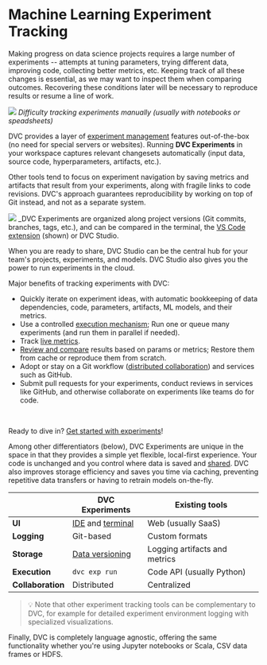 # Machine Learning Experiment Tracking

Making progress on data science projects requires a large number of
<abbr>experiments</abbr> -- attempts at tuning parameters, trying different
data, improving code, collecting better metrics, etc. Keeping track of all these
changes is essential, as we may want to inspect them when comparing outcomes.
Recovering these conditions later will be necessary to reproduce results or
resume a line of work.

![](/img/natural-experimentation.png) _Difficulty tracking experiments manually
(usually with notebooks or speadsheets)_

DVC provides a layer of [experiment management] features out-of-the-box (no need
for special servers or websites). Running **DVC Experiments** in your workspace
captures relevant changesets automatically (input data, source code,
hyperparameters, artifacts, etc.).

Other tools tend to focus on experiment navigation by saving metrics and
artifacts that result from your experiments, along with fragile links to code
revisions. DVC's approach guarantees reproducibility by working on top of Git
instead, and not as a separate system.

[experiment management]: /doc/start/experiments
[codified with dvc]: /doc/user-guide/project-structure/dvcyaml-files
[versioning everything]: /doc/use-cases/versioning-data-and-models

![](/img/vscode-live.gif) \_DVC Experiments are organized along project versions
(Git commits, branches, tags, etc.), and can be compared in the terminal, the
[VS Code extension][ide] (shown) or DVC Studio.

When you are ready to share, DVC Studio can be the central hub for your team's
projects, experiments, and models. DVC Studio also gives you the power to run
experiments in the cloud.

Major benefits of tracking experiments with DVC:

- Quickly iterate on experiment ideas, with automatic bookkeeping of data
  dependencies, code, <abbr>parameters</abbr>, artifacts, ML models, and their
  <abbr>metrics</abbr>.
- Use a controlled [execution mechanism]; Run one or queue many experiments (and
  run them in parallel if needed).
- Track [live metrics](/doc/dvclive).
- [Review and compare] results based on params or metrics; Restore them from
  <abbr>cache</abbr> or reproduce them from scratch.
- Adopt or stay on a Git workflow ([distributed collaboration][shared]) and
  services such as GitHub.
- Submit pull requests for your experiments, conduct reviews in services like
  GitHub, and otherwise collaborate on experiments like teams do for code.

[execution mechanism]: /doc/user-guide/experiment-management/running-experiments
[review and compare]:
  /doc/user-guide/experiment-management/comparing-experiments
[experiment versioning]: /blog/ml-experiment-versioning

<br/>

<admon icon="book">

Ready to dive in? [Get started with experiments]!

[get started with experiments]: /doc/start/experiments

</admon>

Among other differentiators (below), DVC Experiments are unique in the space in
that they provides a simple yet flexible, local-first experience. Your code is
unchanged and you control where data is saved and [shared]. DVC also improves
storage efficiency and saves you time via <abbr>caching</abbr>, preventing
repetitive data transfers or having to retrain models on-the-fly.

|                   | DVC Experiments      | Existing tools                |
| ----------------- | -------------------- | ----------------------------- |
| **UI**            | [IDE] and [terminal] | Web (usually SaaS)            |
| **Logging**       | Git-based            | Custom formats                |
| **Storage**       | [Data versioning]    | Logging artifacts and metrics |
| **Execution**     | `dvc exp run`        | Code API (usually Python)     |
| **Collaboration** | Distributed          | Centralized                   |

[data versioning]: /doc/use-cases/versioning-data-and-models
[ide]: /doc/vs-code-extension
[terminal]: /doc/command-reference

> 💡 Note that other experiment tracking tools can be complementary to DVC, for
> example for detailed experiment environment logging with specialized
> visualizations.

Finally, DVC is completely language agnostic, offering the same functionality
whether you're using Jupyter notebooks or Scala, CSV data frames or HDFS.

[shared]: /doc/user-guide/experiment-management/sharing-experiments
